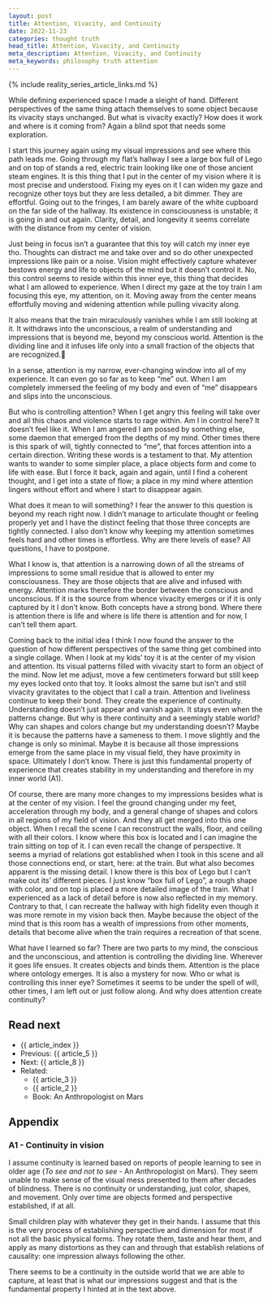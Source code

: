 ```yaml
---
layout: post
title: Attention, Vivacity, and Continuity
date: 2022-11-23
categories: thought truth
head_title: Attention, Vivacity, and Continuity
meta_description: Attention, Vivacity, and Continuity
meta_keywords: philosophy truth attention
---
```


{% include reality_series_article_links.md %}

While defining experienced space I made a sleight of hand. Different perspectives of the same thing attach themselves to some object because its vivacity stays unchanged. But what is vivacity exactly? How does it work and where is it coming from? Again a blind spot that needs some exploration.

I start this journey again using my visual impressions and see where this path leads me. Going through my flat’s hallway I see a large box full of Lego and on top of stands a red, electric train looking like one of those ancient steam engines. It is this thing that I put in the center of my vision where it is most precise and understood. Fixing my eyes on it I can widen my gaze and recognize other toys but they are less detailed, a bit dimmer. They are effortful. Going out to the fringes, I am barely aware of the white cupboard on the far side of the hallway. Its existence in consciousness is unstable; it is going in and out again. Clarity, detail, and longevity it seems correlate with the distance from my center of vision.

Just being in focus isn’t a guarantee that this toy will catch my inner eye tho. Thoughts can distract me and take over and so do other unexpected impressions like pain or a noise. Vision might effectively capture whatever bestows energy and life to objects of the mind but it doesn’t control it. No, this control seems to reside within this inner eye, this thing that decides what I am allowed to experience. When I direct my gaze at the toy train I am focusing this eye, my attention, on it. Moving away from the center means effortfully moving and widening attention while pulling vivacity along.

It also means that the train miraculously vanishes while I am still looking at it. It withdraws into the unconscious, a realm of understanding and impressions that is beyond me, beyond my conscious world. Attention is the dividing line and it infuses life only into a small fraction of the objects that are recognized.

In a sense, attention is my narrow, ever-changing window into all of my experience. It can even go so far as to keep “me” out. When I am completely immersed the feeling of my body and even of “me” disappears and slips into the unconscious.

But who is controlling attention? When I get angry this feeling will take over and all this chaos and violence starts to rage within. Am I in control here? It doesn’t feel like it. When I am angered I am possed by something else, some daemon that emerged from the depths of my mind. Other times there is this spark of will, tightly connected to “me”, that forces attention into a certain direction. Writing these words is a testament to that. My attention wants to wander to some simpler place, a place objects form and come to life with ease. But I force it back, again and again, until I find a coherent thought, and I get into a state of flow; a place in my mind where attention lingers without effort and where I start to disappear again.

What does it mean to will something? I fear the answer to this question is beyond my reach right now. I didn’t manage to articulate thought or feeling properly yet and I have the distinct feeling that those three concepts are tightly connected. I also don’t know why keeping my attention sometimes feels hard and other times is effortless. Why are there levels of ease? All questions, I have to postpone.

What I know is, that attention is a narrowing down of all the streams of impressions to some small residue that is allowed to enter my consciousness. They are those objects that are alive and infused with energy. Attention marks therefore the border between the conscious and unconscious. If it is the source from whence vivacity emerges or if it is only captured by it I don’t know. Both concepts have a strong bond. Where there is attention there is life and where is life there is attention and for now, I can’t tell them apart.

Coming back to the initial idea I think I now found the answer to the question of how different perspectives of the same thing get combined into a single collage. When I look at my kids’ toy it is at the center of my vision and attention. Its visual patterns filled with vivacity start to form an object of the mind. Now let me adjust, move a few centimeters forward but still keep my eyes locked onto that toy. It looks almost the same but isn’t and still vivacity gravitates to the object that I call a train. Attention and liveliness continue to keep their bond. They create the experience of continuity. Understanding doesn’t just appear and vanish again. It stays even when the patterns change. But why is there continuity and a seemingly stable world? Why can shapes and colors change but my understanding doesn’t? Maybe it is because the patterns have a sameness to them. I move slightly and the change is only so minimal. Maybe it is because all those impressions emerge from the same place in my visual field, they have proximity in space. Ultimately I don’t know. There is just this fundamental property of experience that creates stability in my understanding and therefore in my inner world (A1).

Of course, there are many more changes to my impressions besides what is at the center of my vision. I feel the ground changing under my feet, acceleration through my body, and a general change of shapes and colors in all regions of my field of vision. And they all get merged into this one object. When I recall the scene I can reconstruct the walls, floor, and ceiling with all their colors. I know where this box is located and I can imagine the train sitting on top of it. I can even recall the change of perspective. It seems a myriad of relations got established when I took in this scene and all those connections end, or start, here: at the train. But what also becomes apparent is the missing detail. I know there is this box of Lego but I can’t make out its’ different pieces. I just know “box full of Lego”, a rough shape with color, and on top is placed a more detailed image of the train. What I experienced as a lack of detail before is now also reflected in my memory. Contrary to that, I can recreate the hallway with high fidelity even though it was more remote in my vision back then. Maybe because the object of the mind that is this room has a wealth of impressions from other moments, details that become alive when the train requires a recreation of that scene.

What have I learned so far? There are two parts to my mind, the conscious and the unconscious, and attention is controlling the dividing line. Wherever it goes life ensues. It creates objects and binds them. Attention is the place where ontology emerges. It is also a mystery for now. Who or what is controlling this inner eye? Sometimes it seems to be under the spell of will, other times, I am left out or just follow along. And why does attention create continuity?

## Read next
* {{ article_index }}
* Previous: {{ article_5 }}
* Next: {{ article_8 }}
* Related:
	* {{ article_3 }}
	* {{ article_2 }}
	* Book: An Anthropologist on Mars

## Appendix
### A1 - Continuity in vision
I assume continuity is learned based on reports of people learning to see in older age (*To see and not to see* - An Anthropologist on Mars). They seem unable to make sense of the visual mess presented to them after decades of blindness. There is no continuity or understanding, just color, shapes, and movement. Only over time are objects formed and perspective established, if at all.

Small children play with whatever they get in their hands. I assume that this is the very process of establishing perspective and dimension for most if not all the basic physical forms. They rotate them, taste and hear them, and apply as many distortions as they can and through that establish relations of causality: one impression always following the other.

There seems to be a continuity in the outside world that we are able to capture, at least that is what our impressions suggest and that is the fundamental property I hinted at in the text above.
